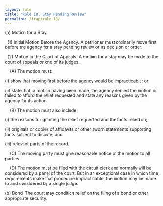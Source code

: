 ```yaml
---
layout: rule
title: "Rule 18. Stay Pending Review"
permalink: /frap/rule_18/
---
```


(a) Motion for a Stay.


&nbsp;&nbsp;(1) Initial Motion Before the Agency. A petitioner must ordinarily move first before the agency for a stay pending review of its decision or order.


&nbsp;&nbsp;(2) Motion in the Court of Appeals. A motion for a stay may be made to the court of appeals or one of its judges.


&nbsp;&nbsp;&nbsp;&nbsp;(A) The motion must:


(i) show that moving first before the agency would be impracticable; or


(ii) state that, a motion having been made, the agency denied the motion or failed to afford the relief requested and state any reasons given by the agency for its action.


&nbsp;&nbsp;&nbsp;&nbsp;(B) The motion must also include:


(i) the reasons for granting the relief requested and the facts relied on;


(ii) originals or copies of affidavits or other sworn statements supporting facts subject to dispute; and


(iii) relevant parts of the record.


&nbsp;&nbsp;&nbsp;&nbsp;(C) The moving party must give reasonable notice of the motion to all parties.


&nbsp;&nbsp;&nbsp;&nbsp;(D) The motion must be filed with the circuit clerk and normally will be considered by a panel of the court. But in an exceptional case in which time requirements make that procedure impracticable, the motion may be made to and considered by a single judge.


(b) Bond. The court may condition relief on the filing of a bond or other appropriate security.